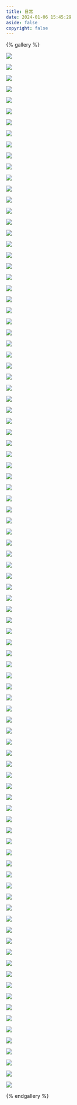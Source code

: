 ```yaml
---
title: 日常
date: 2024-01-06 15:45:29
aside: false
copyright: false
---
```


{% gallery %}

![](https://cdn.youngforever.fun/%E6%97%A5%E5%B8%B8%26%E9%A3%8E%E6%99%AF/IMG_8936.jpg)

![](https://cdn.youngforever.fun/%E6%97%A5%E5%B8%B8%26%E9%A3%8E%E6%99%AF/IMG_8914.jpg)

![](https://cdn.youngforever.fun/%E6%97%A5%E5%B8%B8%26%E9%A3%8E%E6%99%AF/IMG_8924.jpg)

![](https://cdn.youngforever.fun/%E6%97%A5%E5%B8%B8%26%E9%A3%8E%E6%99%AF/IMG_8751.jpg)

![](https://cdn.youngforever.fun/%E6%97%A5%E5%B8%B8%26%E9%A3%8E%E6%99%AF/IMG_8814.jpg)

![](https://cdn.youngforever.fun/%E6%97%A5%E5%B8%B8%26%E9%A3%8E%E6%99%AF/IMG_8800.jpg)

![](https://cdn.youngforever.fun/%E6%97%A5%E5%B8%B8%26%E9%A3%8E%E6%99%AF/IMG_8809.jpg)

![](https://cdn.youngforever.fun/%E6%97%A5%E5%B8%B8%26%E9%A3%8E%E6%99%AF/IMG_8750.jpg)

![](https://cdn.youngforever.fun/%E6%97%A5%E5%B8%B8%26%E9%A3%8E%E6%99%AF/IMG_8740.JPG)

![](https://cdn.youngforever.fun/%E6%97%A5%E5%B8%B8%26%E9%A3%8E%E6%99%AF/IMG_8735.JPG)

![](https://cdn.youngforever.fun/%E6%97%A5%E5%B8%B8%26%E9%A3%8E%E6%99%AF/IMG_8734.JPG)

![](http://cdn.youngforever.fun/IMG_7491.jpg)

![](http://cdn.youngforever.fun/IMG_73516.jpg)

![](http://cdn.youngforever.fun/IMG_6460.jpg)

![](http://cdn.youngforever.fun/IMG_4996.jpg)

![](http://cdn.youngforever.fun/IMG_4994.jpg)

![](http://cdn.youngforever.fun/IMG_4986.jpg)

![](http://cdn.youngforever.fun/IMG_4207.JPG)

![](http://cdn.youngforever.fun/IMG_4205.JPG)

![](http://cdn.youngforever.fun/IMG_4206.JPG)

![](http://cdn.youngforever.fun/IMG_4204.PNG)

![](http://cdn.youngforever.fun/IMG_8551.jpg)

![](http://cdn.youngforever.fun/IMG_7710.jpg)

![](http://cdn.youngforever.fun/IMG_7705.jpg)

![](http://cdn.youngforever.fun/IMG_7703.jpg)

![](http://cdn.youngforever.fun/IMG_7691.jpg)

![](http://cdn.youngforever.fun/IMG_7486.jpg)

![](http://cdn.youngforever.fun/IMG_7484.jpg)

![](http://cdn.youngforever.fun/IMG_7492.jpg)

![](http://cdn.youngforever.fun/IMG_7495.jpg)

![](http://cdn.youngforever.fun/IMG_0129.jpg)

![](http://cdn.youngforever.fun/IMG_0133.jpg)

![](http://cdn.youngforever.fun/IMG_0130.jpg)

![](http://cdn.youngforever.fun/IMG_2546.jpg)

![](http://cdn.youngforever.fun/IMG_2541.jpg)

![](http://cdn.youngforever.fun/IMG_2487.jpg)

![](http://cdn.youngforever.fun/IMG_2485.jpg)

![](http://cdn.youngforever.fun/IMG_2399.jpg)

![](http://cdn.youngforever.fun/IMG_2388.jpg)

![](http://cdn.youngforever.fun/IMG_2373.jpg)

![](http://cdn.youngforever.fun/IMG_2375.jpg)

![](http://cdn.youngforever.fun/IMG_2365.jpg)

![](http://cdn.youngforever.fun/IMG_2351.jpg)

![](http://cdn.youngforever.fun/IMG_1413.jpg)

![](http://cdn.youngforever.fun/IMG_1420.jpg)

![](http://cdn.youngforever.fun/IMG_0831.jpg)

![](http://cdn.youngforever.fun/IMG_0724.jpg)

![](http://cdn.youngforever.fun/IMG_0280.jpg)

![](http://cdn.youngforever.fun/IMG_0273.jpg)

![](http://cdn.youngforever.fun/IMG_0247.jpg)

![](http://cdn.youngforever.fun/IMG_0222.jpg)

![](http://cdn.youngforever.fun/IMG_0198.jpg)

![](http://cdn.youngforever.fun/IMG_0211.jpg)

![](http://cdn.youngforever.fun/IMG_0177.jpg)

![](http://cdn.youngforever.fun/IMG_0182.jpg)

![](http://cdn.youngforever.fun/IMG_0164.jpg)

![](http://cdn.youngforever.fun/IMG_0143.jpg)

![](http://cdn.youngforever.fun/IMG_0145.jpg)

![](http://cdn.youngforever.fun/IMG_0142.jpg)

![](http://cdn.youngforever.fun/IMG_0140.jpg)

![](http://cdn.youngforever.fun/IMG_0134.jpg)

![](http://cdn.youngforever.fun/IMG_0136.jpg)

![](http://cdn.youngforever.fun/IMG_1478.jpg)

![](http://cdn.youngforever.fun/IMG_1464.jpg)

![](http://cdn.youngforever.fun/IMG_1769.jpg)

![](http://cdn.youngforever.fun/IMG_1762.jpg)

![](http://cdn.youngforever.fun/IMG_1733.jpg)

![](http://cdn.youngforever.fun/IMG_1720.jpg)

![](http://cdn.youngforever.fun/IMG_1691.jpg)

![](http://cdn.youngforever.fun/IMG_1672.jpg)

![](http://cdn.youngforever.fun/IMG_1681.jpg)

![](http://cdn.youngforever.fun/IMG_1684.jpg)

![](http://cdn.youngforever.fun/IMG_1658.jpg)

![](http://cdn.youngforever.fun/IMG_1644.jpg)

![](http://cdn.youngforever.fun/IMG_1630.jpg)

![](http://cdn.youngforever.fun/IMG_1628.jpg)

![](http://cdn.youngforever.fun/IMG_1624.jpg)

![](http://cdn.youngforever.fun/IMG_1611.jpg)

![](http://cdn.youngforever.fun/IMG_1604.jpg)

![](http://cdn.youngforever.fun/IMG_1595.jpg)

![](http://cdn.youngforever.fun/IMG_1583.jpg)

![](http://cdn.youngforever.fun/IMG_1580.jpg)

![](http://cdn.youngforever.fun/IMG_1563.jpg)

![](http://cdn.youngforever.fun/IMG_1549.jpg)

![](http://cdn.youngforever.fun/IMG_1548.jpg)

![](http://cdn.youngforever.fun/IMG_1536.jpg)

![](http://cdn.youngforever.fun/IMG_1512.jpg)

![](http://cdn.youngforever.fun/IMG_1511.jpg)

![](http://cdn.youngforever.fun/IMG_1510.jpg)

![](http://cdn.youngforever.fun/IMG_1497.jpg)

![](http://cdn.youngforever.fun/IMG_1490.jpg)

![](http://cdn.youngforever.fun/IMG_1483.jpg)

![](http://cdn.youngforever.fun/IMG_1480.jpg)

![](http://cdn.youngforever.fun/IMG_1464.jpg)

{% endgallery %}
